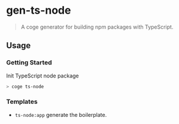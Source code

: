 # gen-ts-node

> A coge generator for building npm packages with TypeScript.

## Usage

### Getting Started

Init TypeScript node package

```bash
> coge ts-node
```

### Templates

- `ts-node:app` generate the boilerplate.
